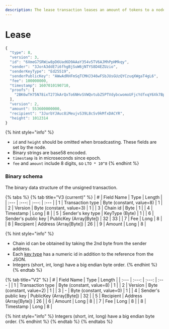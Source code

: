 ```yaml
---
description: The lease transaction leases an amount of tokens to a node for staking.
---
```


# Lease

```javascript
{
  "type": 8,
  "version": 3,
  "id": "6XmeG7SRWiw8pD6Uad6D9AAaY354v5TV6AJMhPpHMkqy",
  "sender": "3JorA3ddE7i6fhgBjSuW6jNTYS8D4EZUzio",
  "senderKeyType": "Ed25519",
  "senderPublicKey": "AWwAdRHFmSqTCMHJ346wFSbJUsGUzQYCzuqXWgaT4gL6",
  "fee": 100000000,
  "timestamp": 1607010190710,
  "proofs": [
    "2BK6wTH75N78ixT273kArQxTo6NHvSVWQvtubZ5PTVdybcwomoUFjcYdfxqY6Xk7BpePjDbyr9aWdE5iZxQLq63J"
  ],
  "version": 2,
  "amount": 553600000000,
  "recipient": "3JurbYJAuc8iMeujvS39L8cSv9kMfxDACYR",
  "height": 1012314
}
```

{% hint style="info" %}
* `id` and `height` should be omitted when broadcasting. These fields are set by the node.
* Binary strings are base58 encoded.
* `timestamp` is in microseconds since epoch.
* `fee` and `amount` include 8 digits, so `LTO * 10^8`
{% endhint %}

### Binary schema

The binary data structure of the unsigned transaction.

{% tabs %}
{% tab title="V3 \(current\)" %}
| \# | Field Name | Type | Length |
| :--- | :---: | :---: | :--- |
| 1 | Transaction type | Byte \(constant, value=8\) | 1 |
| 2 | Version | Byte \(constant, value=3\) | 1 |
| 3 | Chain id | Byte | 1 |
| 4 | Timestamp | Long | 8 |
| 5 | Sender's key type | KeyType \(Byte\) | 1 |
| 6 | Sender's public key | PublicKey \(Array\[Byte\]\) | 32 \| 33 |
| 7 | Fee | Long | 8 |
| 8 | Recipient | Address \(Array\[Byte\]\) | 26 |
| 9 | Amount | Long | 8 |

{% hint style="info" %}
* Chain id can be obtained by taking the 2nd byte from the sender address.
* Each [key type](../../accounts.md#key-types) has a numeric id in addition to the reference from the JSON.
* Integers \(short, int, long\) have a big endian byte order.
{% endhint %}
{% endtab %}

{% tab title="V2" %}
| \# | Field Name | Type | Length |
| :--- | :---: | :---: | :--- |
| 1 | Transaction type | Byte \(constant, value=8\) | 1 |
| 2 | Version | Byte \(constant, value=2\) | 1 |
| 3 | - | Byte \(constant, value=0\) | 1 |
| 4 | Sender's public key | PublicKey \(Array\[Byte\]\) | 32 |
| 5 | Recipient | Address \(Array\[Byte\]\) | 26 |
| 6 | Amount | Long | 8 |
| 7 | Fee | Long | 8 |
| 8 | Timestamp | Long | 8 |

{% hint style="info" %}
Integers \(short, int, long\) have a big endian byte order.
{% endhint %}
{% endtab %}
{% endtabs %}

